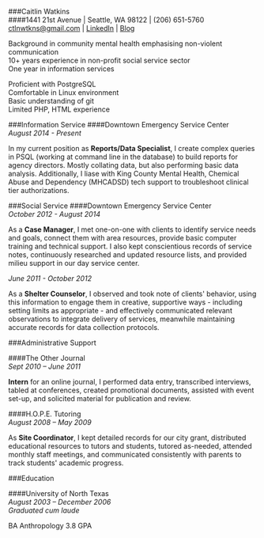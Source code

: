 ###Caitlin Watkins  
####1441 21st Avenue | Seattle, WA 98122 | (206) 651-5760    
ctlnwtkns@gmail.com | [LinkedIn](https://www.linkedin.com/in/caitlinwatkins) | [Blog](http://www.asilearntarot.com)

Background in community mental health emphasising non-violent communication   
10+ years experience in non-profit social service sector   
One year in information services

   Proficient with PostgreSQL  
   Comfortable in Linux environment  
   Basic understanding of git  
   Limited PHP, HTML experience   

###Information Service
####Downtown Emergency Service Center  
  *August 2014 - Present*

   In my current position as **Reports/Data Specialist**, I create complex queries in PSQL (working at command line in the database) to build reports for agency directors. Mostly collating data, but also performing basic data analysis. Additionally, I liase with King County Mental Health, Chemical Abuse and Dependency (MHCADSD) tech support to troubleshoot clinical tier authorizations. 

###Social Service
####Downtown Emergency Service Center  
  *October 2012 - August 2014*

   As a **Case Manager**, I met one-on-one with clients to identify service needs and goals, connect them with area resources, provide basic computer training and technical support. I also kept conscientious records of service notes, continuously researched and updated resource lists, and provided milieu support in our day service center.

  *June 2011 - October 2012*

   As a **Shelter Counselor**, I observed and took note of clients' behavior, using this information to engage them in creative, supportive ways - including setting limits as appropriate - and effectively communicated relevant observations to integrate delivery of services, meanwhile maintaining accurate records for data collection protocols. 

###Administrative Support

####The Other Journal  
  *Sept 2010 – June 2011*

   **Intern** for an online journal, I performed data entry, transcribed interviews, tabled at conferences, created promotional documents, assisted with event set-up, and solicited material for publication and review.

####H.O.P.E. Tutoring  
  *August 2008 – May 2009*

   As **Site Coordinator**, I kept detailed records for our city grant, distributed educational resources to tutors and students, tutored as-needed, attended monthly staff meetings, and communicated consistently with parents to track students' academic progress. 

###Education

####University of North Texas  
 *August 2003 – December 2006*  
 *Graduated cum laude*  

BA Anthropology 
3.8 GPA 



